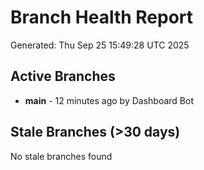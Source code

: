 # Branch Health Report
Generated: Thu Sep 25 15:49:28 UTC 2025

## Active Branches
- **main** - 12 minutes ago by Dashboard Bot

## Stale Branches (>30 days)
No stale branches found
